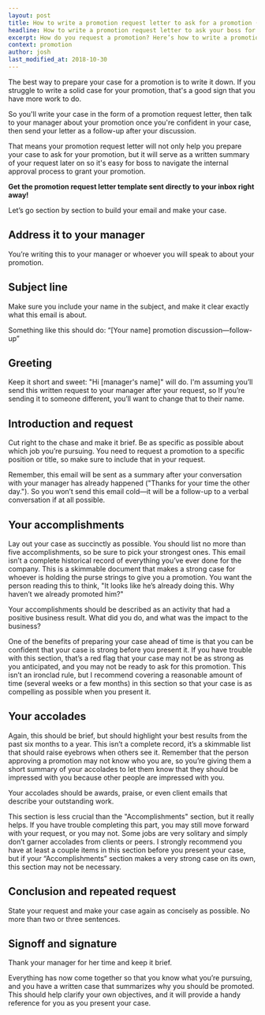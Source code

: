 ```yaml
---
layout: post
title: How to write a promotion request letter to ask for a promotion (2018)
headline: How to write a promotion request letter to ask your boss for a promotion
excerpt: How do you request a promotion? Here’s how to write a promotion request letter, schedule a meeting with your boss, and follow up to get your next promotion.
context: promotion
author: josh
last_modified_at: 2018-10-30
---
```

The best way to prepare your case for a promotion is to write it down. If you struggle to write a solid case for your promotion, that's a good sign that you have more work to do.

So you'll write your case in the form of a promotion request letter, then talk to your manager about your promotion once you're confident in your case, then send your letter as a follow-up after your discussion.

That means your promotion request letter will not only help you prepare your case to ask for your promotion, but it will serve as a written summary of your request later on so it's easy for boss to navigate the internal approval process to grant your promotion.

<div data-offer-plinko="optional">
	<p><strong>Get the promotion request letter template sent directly to your inbox right away!</strong></p>
</div>
<div class="inline-ad hidden"></div>

<!-- Here’s what your case for a promotion will look like once you’ve written it down. I’ve numbered each section in brackets so we can talk about it afterward.

<div class='sample-email'>
<p>
	<strong>[1. Address] To: [Your manager]</strong><br>
	<strong>[2. Subject] Subject: [Your name]</strong> promotion discussion—follow-up
</p>
<hr>
<p><strong>[3. Greeting]</strong> Hi <strong>[Your manager's name]</strong></p>
<p><strong>[4. Introduction and request]</strong> Thanks for your time the other day. As I mentioned in our conversation, I would like to be considered for a promotion to <strong>[target job title]</strong>.</p>

<p><strong>[5. Accomplishments Intro]</strong> I’ve been working very hard to prepare for this opportunity, and I think I am ready. Here are some of my accomplishments over the past several months:</p>

<p><strong>[6. Accomplishments]</strong></p>
<ul>
<li><strong>Activity to result</strong></li>
<li><strong>Activity to result</strong></li>
<li><strong>Activity to result</strong></li>
<li><strong>Activity to result</strong></li>
</ul>

<p><strong>[7. Accolades Intro]</strong> And here is some feedback I’ve received from clients and coworkers over the past several months—their feedback speaks louder than anything I could say:</p>

<p><strong>[8. Accolades]</strong></p>
<ul>
<li><strong>Client or coworker name—"Quote" or general feedback documented in email or survey</strong></li>
<li><strong>Client or coworker name—“Quote” or general feedback documented in email or survey</strong></li>
<li><strong>Client or coworker name—“Quote” or general feedback documented in email or survey</strong></li>
</ul>
<p><strong>[9. Conclusion and repeated request]</strong> I believe the accomplishments and feedback above show that I am ready for this move, and for greater responsibility and compensation. I look forward to hearing what else you need from me to help make this happen.</p>

<p><strong>[10. Signoff and signature]</strong> Thanks again for your time and consideration!</p>

<p>All the best</p>

<p><strong>[Your name]</strong></p>
</div>

Now, all you need to do is go through the template and replace anything in **bold** with the appropriate piece of information. This should be pretty easy because you’ve already done all the hard work. Feel free to edit this email to make it your own. This is just a template to get you started and show you the bare necessities you should include to make this as useful as possible. -->

Let’s go section by section to build your email and make your case.

## Address it to your manager

You’re writing this to your manager or whoever you will speak to about your promotion.

## Subject line

Make sure you include your name in the subject, and make it clear exactly what this email is about.

Something like this should do: “[Your name] promotion discussion—follow-up”

## Greeting

Keep it short and sweet: "Hi [manager's name]" will do. I'm assuming you’ll send this written request to your manager after your request, so If you’re sending it to someone different, you’ll want to change that to their name.

## Introduction and request

Cut right to the chase and make it brief. Be as specific as possible about which job you’re pursuing. You need to request a promotion to a specific position or title, so make sure to include that in your request.

Remember, this email will be sent as a summary after your conversation with your manager has already happened ("Thanks for your time the other day."). So you won’t send this email cold—it will be a follow-up to a verbal conversation if at all possible.

## Your accomplishments

Lay out your case as succinctly as possible. You should list no more than five accomplishments, so be sure to pick your strongest ones. This email isn’t a complete historical record of everything you’ve ever done for the company. This is a skimmable document that makes a strong case for whoever is holding the purse strings to give you a promotion. You want the person reading this to think, "It looks like he’s already doing this. Why haven’t we already promoted him?"

Your accomplishments should be described as an activity that had a positive business result. What did you do, and what was the impact to the business?

One of the benefits of preparing your case ahead of time is that you can be confident that your case is strong before you present it. If you have trouble with this section, that’s a red flag that your case may not be as strong as you anticipated, and you may not be ready to ask for this promotion. This isn’t an ironclad rule, but I recommend covering a reasonable amount of time (several weeks or a few months) in this section so that your case is as compelling as possible when you present it.

## Your accolades

Again, this should be brief, but should highlight your best results from the past six months to a year. This isn’t a complete record, it’s a skimmable list that should raise eyebrows when others see it. Remember that the person approving a promotion may not know who you are, so you’re giving them a short summary of your accolades to let them know that they should be impressed with you because other people are impressed with you.

Your accolades should be awards, praise, or even client emails that describe your outstanding work.

This section is less crucial than the "Accomplishments" section, but it really helps. If you have trouble completing this part, you may still move forward with your request, or you may not. Some jobs are very solitary and simply don’t garner accolades from clients or peers. I strongly recommend you have at least a couple items in this section before you present your case, but if your “Accomplishments” section makes a very strong case on its own, this section may not be necessary.

## Conclusion and repeated request

State your request and make your case again as concisely as possible. No more than two or three sentences.

## Signoff and signature

Thank your manager for her time and keep it brief.

Everything has now come together so that you know what you’re pursuing, and you have a written case that summarizes why you should be promoted. This should help clarify your own objectives, and it will provide a handy reference for you as you present your case.

<div class="inline-ad hidden"></div>
